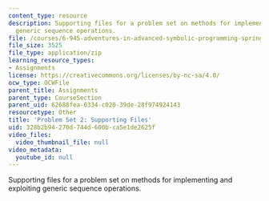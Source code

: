 ```yaml
---
content_type: resource
description: Supporting files for a problem set on methods for implementing and exploiting
  generic sequence operations.
file: /courses/6-945-adventures-in-advanced-symbolic-programming-spring-2009/328b2b94270d744d600bca5e1de2625f_assn02.zip
file_size: 3525
file_type: application/zip
learning_resource_types:
- Assignments
license: https://creativecommons.org/licenses/by-nc-sa/4.0/
ocw_type: OCWFile
parent_title: Assignments
parent_type: CourseSection
parent_uid: 62688fea-0334-c020-39de-28f974924143
resourcetype: Other
title: 'Problem Set 2: Supporting Files'
uid: 328b2b94-270d-744d-600b-ca5e1de2625f
video_files:
  video_thumbnail_file: null
video_metadata:
  youtube_id: null
---
```

Supporting files for a problem set on methods for implementing and exploiting generic sequence operations.